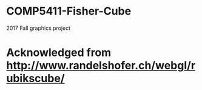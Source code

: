 # COMP5411-Fisher-Cube
2017 Fall graphics project
# Acknowledged from http://www.randelshofer.ch/webgl/rubikscube/
